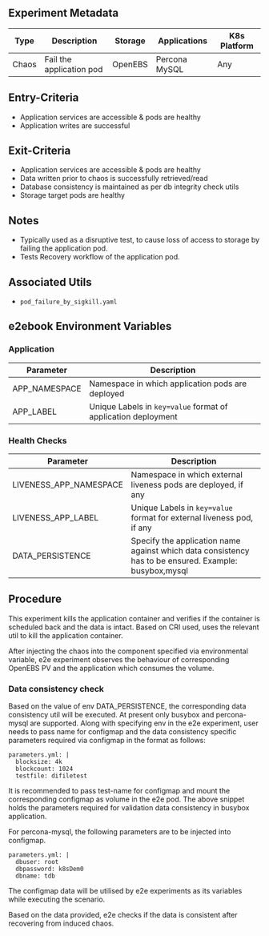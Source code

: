 ## Experiment Metadata

| Type  | Description              | Storage | Applications  | K8s Platform |
| ----- | ------------------------ | ------- | ------------- | ------------ |
| Chaos | Fail the application pod | OpenEBS | Percona MySQL | Any          |

## Entry-Criteria

- Application services are accessible & pods are healthy
- Application writes are successful 

## Exit-Criteria

- Application services are accessible & pods are healthy
- Data written prior to chaos is successfully retrieved/read
- Database consistency is maintained as per db integrity check utils
- Storage target pods are healthy

## Notes

- Typically used as a disruptive test, to cause loss of access to storage by failing the application pod.
- Tests Recovery workflow of the application pod.

## Associated Utils 

- `pod_failure_by_sigkill.yaml`

## e2ebook Environment Variables

### Application

| Parameter     | Description                                                  |
| ------------- | ------------------------------------------------------------ |
| APP_NAMESPACE | Namespace in which application pods are deployed             |
| APP_LABEL     | Unique Labels in `key=value` format of application deployment |

### Health Checks 

| Parameter              | Description                                                  |
| ---------------------- | ------------------------------------------------------------ |
| LIVENESS_APP_NAMESPACE | Namespace in which external liveness pods are deployed, if any |
| LIVENESS_APP_LABEL     | Unique Labels in `key=value` format for external liveness pod, if any |
| DATA_PERSISTENCE       | Specify the application name against which data consistency has to be ensured. Example: busybox,mysql |


## Procedure

This experiment kills the application container and verifies if the container is scheduled back and the data is intact. Based on CRI used, uses the relevant util to kill the application container.

After injecting the chaos into the component specified via environmental variable, e2e experiment observes the behaviour of corresponding OpenEBS PV and the application which consumes the volume.

### Data consistency check

Based on the value of env DATA_PERSISTENCE, the corresponding data consistency util will be executed. At present only busybox and percona-mysql are supported. Along with specifying env in the e2e experiment, user needs to pass name for configmap and the data consistency specific parameters required via configmap in the format as follows:

    parameters.yml: |
      blocksize: 4k
      blockcount: 1024
      testfile: difiletest
It is recommended to pass test-name for configmap and mount the corresponding configmap as volume in the e2e pod. The above snippet holds the parameters required for validation data consistency in busybox application.

For percona-mysql, the following parameters are to be injected into configmap.

    parameters.yml: |
      dbuser: root
      dbpassword: k8sDem0
      dbname: tdb
The configmap data will be utilised by e2e experiments as its variables while executing the scenario.

Based on the data provided, e2e checks if the data is consistent after recovering from induced chaos.
